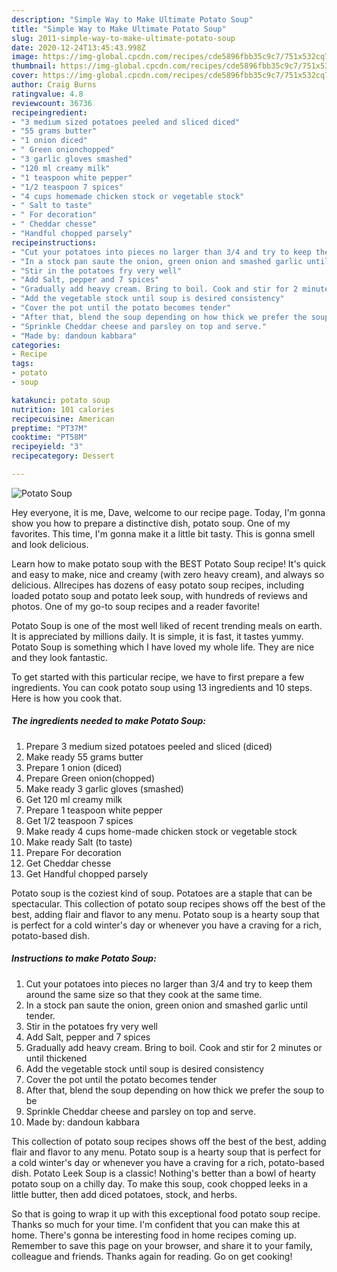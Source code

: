 ```yaml
---
description: "Simple Way to Make Ultimate Potato Soup"
title: "Simple Way to Make Ultimate Potato Soup"
slug: 2011-simple-way-to-make-ultimate-potato-soup
date: 2020-12-24T13:45:43.998Z
image: https://img-global.cpcdn.com/recipes/cde5896fbb35c9c7/751x532cq70/potato-soup-recipe-main-photo.jpg
thumbnail: https://img-global.cpcdn.com/recipes/cde5896fbb35c9c7/751x532cq70/potato-soup-recipe-main-photo.jpg
cover: https://img-global.cpcdn.com/recipes/cde5896fbb35c9c7/751x532cq70/potato-soup-recipe-main-photo.jpg
author: Craig Burns
ratingvalue: 4.8
reviewcount: 36736
recipeingredient:
- "3 medium sized potatoes peeled and sliced diced"
- "55 grams butter"
- "1 onion diced"
- " Green onionchopped"
- "3 garlic gloves smashed"
- "120 ml creamy milk"
- "1 teaspoon white pepper"
- "1/2 teaspoon 7 spices"
- "4 cups homemade chicken stock or vegetable stock"
- " Salt to taste"
- " For decoration"
- " Cheddar chesse"
- "Handful chopped parsely"
recipeinstructions:
- "Cut your potatoes into pieces no larger than 3/4 and try to keep them around the same size so that they cook at the same time."
- "In a stock pan saute the onion, green onion and smashed garlic until tender."
- "Stir in the potatoes fry very well"
- "Add Salt, pepper and 7 spices"
- "Gradually add heavy cream. Bring to boil. Cook and stir for 2 minutes or until thickened"
- "Add the vegetable stock until soup is desired consistency"
- "Cover the pot until the potato becomes tender"
- "After that, blend the soup depending on how thick we prefer the soup to be"
- "Sprinkle Cheddar cheese and parsley on top and serve."
- "Made by: dandoun kabbara"
categories:
- Recipe
tags:
- potato
- soup

katakunci: potato soup 
nutrition: 101 calories
recipecuisine: American
preptime: "PT37M"
cooktime: "PT58M"
recipeyield: "3"
recipecategory: Dessert

---
```



![Potato Soup](https://img-global.cpcdn.com/recipes/cde5896fbb35c9c7/751x532cq70/potato-soup-recipe-main-photo.jpg)

Hey everyone, it is me, Dave, welcome to our recipe page. Today, I'm gonna show you how to prepare a distinctive dish, potato soup. One of my favorites. This time, I'm gonna make it a little bit tasty. This is gonna smell and look delicious.

Learn how to make potato soup with the BEST Potato Soup recipe! It&#39;s quick and easy to make, nice and creamy (with zero heavy cream), and always so delicious. Allrecipes has dozens of easy potato soup recipes, including loaded potato soup and potato leek soup, with hundreds of reviews and photos. One of my go-to soup recipes and a reader favorite!

Potato Soup is one of the most well liked of recent trending meals on earth. It is appreciated by millions daily. It is simple, it is fast, it tastes yummy. Potato Soup is something which I have loved my whole life. They are nice and they look fantastic.


To get started with this particular recipe, we have to first prepare a few ingredients. You can cook potato soup using 13 ingredients and 10 steps. Here is how you cook that.

<!--inarticleads1-->

##### The ingredients needed to make Potato Soup:

1. Prepare 3 medium sized potatoes peeled and sliced (diced)
1. Make ready 55 grams butter
1. Prepare 1 onion (diced)
1. Prepare  Green onion(chopped)
1. Make ready 3 garlic gloves (smashed)
1. Get 120 ml creamy milk
1. Prepare 1 teaspoon white pepper
1. Get 1/2 teaspoon 7 spices
1. Make ready 4 cups home-made chicken stock or vegetable stock
1. Make ready  Salt (to taste)
1. Prepare  For decoration
1. Get  Cheddar chesse
1. Get Handful chopped parsely


Potato soup is the coziest kind of soup. Potatoes are a staple that can be spectacular. This collection of potato soup recipes shows off the best of the best, adding flair and flavor to any menu. Potato soup is a hearty soup that is perfect for a cold winter&#39;s day or whenever you have a craving for a rich, potato-based dish. 

<!--inarticleads2-->

##### Instructions to make Potato Soup:

1. Cut your potatoes into pieces no larger than 3/4 and try to keep them around the same size so that they cook at the same time.
1. In a stock pan saute the onion, green onion and smashed garlic until tender.
1. Stir in the potatoes fry very well
1. Add Salt, pepper and 7 spices
1. Gradually add heavy cream. Bring to boil. Cook and stir for 2 minutes or until thickened
1. Add the vegetable stock until soup is desired consistency
1. Cover the pot until the potato becomes tender
1. After that, blend the soup depending on how thick we prefer the soup to be
1. Sprinkle Cheddar cheese and parsley on top and serve.
1. Made by: dandoun kabbara


This collection of potato soup recipes shows off the best of the best, adding flair and flavor to any menu. Potato soup is a hearty soup that is perfect for a cold winter&#39;s day or whenever you have a craving for a rich, potato-based dish. Potato Leek Soup is a classic! Nothing&#39;s better than a bowl of hearty potato soup on a chilly day. To make this soup, cook chopped leeks in a little butter, then add diced potatoes, stock, and herbs. 

So that is going to wrap it up with this exceptional food potato soup recipe. Thanks so much for your time. I'm confident that you can make this at home. There's gonna be interesting food in home recipes coming up. Remember to save this page on your browser, and share it to your family, colleague and friends. Thanks again for reading. Go on get cooking!
